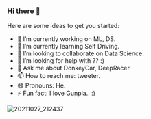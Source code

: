 ### Hi there 👋

<!--
**hoooon89/hoooon89** is a ✨ _special_ ✨ repository because its `README.md` (this file) appears on your GitHub profile.
-->

Here are some ideas to get you started:

- 🔭 I’m currently working on ML, DS.
- 🌱 I’m currently learning Self Driving.
- 👯 I’m looking to collaborate on Data Science.
- 🤔 I’m looking for help with ?? :)
- 💬 Ask me about DonkeyCar, DeepRacer.
- 📫 How to reach me: tweeter.
- 😄 Pronouns: He.
- ⚡ Fun fact: I love Gunpla.. :)

![20211027_212437](https://user-images.githubusercontent.com/51983736/139065091-46f99b2f-e8a2-4d90-8a7b-f429fd8e8d41.png)
